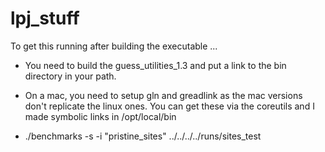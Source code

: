 # lpj_stuff

To get this running after building the executable ...

- You need to build the guess_utilities_1.3 and put a link to the bin directory in your path.

- On a mac, you need to setup gln and greadlink as the mac versions don't replicate the linux ones. You can get these via the coreutils and I made symbolic links in /opt/local/bin

- ./benchmarks -s -i "pristine_sites" ../../../../runs/sites_test
